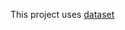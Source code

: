 This project uses <a href="https://www.kaggle.com/competitions/forest-cover-type-prediction">dataset</a> 

